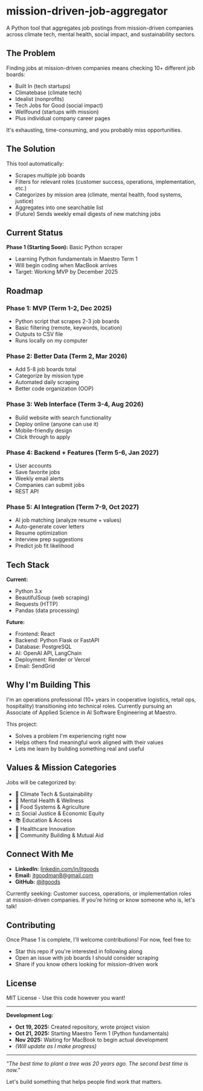 # mission-driven-job-aggregator
A Python tool that aggregates job postings from mission-driven companies across climate tech, mental health, social impact, and sustainability sectors.

## The Problem

Finding jobs at mission-driven companies means checking 10+ different job boards:
- Built In (tech startups)
- Climatebase (climate tech)
- Idealist (nonprofits)
- Tech Jobs for Good (social impact)
- Wellfound (startups with mission)
- Plus individual company career pages

It's exhausting, time-consuming, and you probably miss opportunities.

## The Solution

This tool automatically:
- Scrapes multiple job boards
- Filters for relevant roles (customer success, operations, implementation, etc.)
- Categorizes by mission area (climate, mental health, food systems, justice)
- Aggregates into one searchable list
- (Future) Sends weekly email digests of new matching jobs

## Current Status

**Phase 1 (Starting Soon):** Basic Python scraper
- Learning Python fundamentals in Maestro Term 1
- Will begin coding when MacBook arrives
- Target: Working MVP by December 2025

## Roadmap

### Phase 1: MVP (Term 1-2, Dec 2025)
- Python script that scrapes 2-3 job boards
- Basic filtering (remote, keywords, location)
- Outputs to CSV file
- Runs locally on my computer

### Phase 2: Better Data (Term 2, Mar 2026)
- Add 5-8 job boards total
- Categorize by mission type
- Automated daily scraping
- Better code organization (OOP)

### Phase 3: Web Interface (Term 3-4, Aug 2026)
- Build website with search functionality
- Deploy online (anyone can use it)
- Mobile-friendly design
- Click through to apply

### Phase 4: Backend + Features (Term 5-6, Jan 2027)
- User accounts
- Save favorite jobs
- Weekly email alerts
- Companies can submit jobs
- REST API

### Phase 5: AI Integration (Term 7-9, Oct 2027)
- AI job matching (analyze resume + values)
- Auto-generate cover letters
- Resume optimization
- Interview prep suggestions
- Predict job fit likelihood

## Tech Stack

**Current:**
- Python 3.x
- BeautifulSoup (web scraping)
- Requests (HTTP)
- Pandas (data processing)

**Future:**
- Frontend: React
- Backend: Python Flask or FastAPI
- Database: PostgreSQL
- AI: OpenAI API, LangChain
- Deployment: Render or Vercel
- Email: SendGrid

## Why I'm Building This

I'm an operations professional (10+ years in cooperative logistics, retail ops, hospitality) transitioning into technical roles. Currently pursuing an Associate of Applied Science in AI Software Engineering at Maestro.

This project:
- Solves a problem I'm experiencing right now
- Helps others find meaningful work aligned with their values
- Lets me learn by building something real and useful

## Values & Mission Categories

Jobs will be categorized by:
- 🌱 Climate Tech & Sustainability
- 🧠 Mental Health & Wellness
- 🌾 Food Systems & Agriculture
- ⚖️ Social Justice & Economic Equity
- 📚 Education & Access
- 🏥 Healthcare Innovation
- 🤝 Community Building & Mutual Aid

## Connect With Me

- **LinkedIn:** [linkedin.com/in/jtgoods](https://linkedin.com/in/jtgoods)
- **Email:** jtgoodman8@gmail.com
- **GitHub:** [@jtgoods](https://github.com/jtgoods)

Currently seeking: Customer success, operations, or implementation roles at mission-driven companies. If you're hiring or know someone who is, let's talk!

## Contributing

Once Phase 1 is complete, I'll welcome contributions! For now, feel free to:
- Star this repo if you're interested in following along
- Open an issue with job boards I should consider scraping
- Share if you know others looking for mission-driven work

## License

MIT License - Use this code however you want!

---

**Development Log:**
- **Oct 19, 2025:** Created repository, wrote project vision
- **Oct 21, 2025:** Starting Maestro Term 1 (Python fundamentals)
- **Nov 2025:** Waiting for MacBook to begin actual development
- _(Will update as I make progress)_

---

*"The best time to plant a tree was 20 years ago. The second best time is now."*

Let's build something that helps people find work that matters.